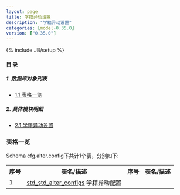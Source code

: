 ```yaml
---
layout: page
title: 学籍异动设置 
description: "学籍异动设置"
categories: [model-0.35.0]
version: ["0.35.0"]
---
```

{% include JB/setup %}

#### 目 录

##### 1. 数据库对象列表
  * [1.1 表格一览](index.html#表格一览)

##### 2. 具体模块明细
* [2.1 学籍异动设置](/model/cfg/alter.config/all.html)

### 表格一览
Schema cfg.alter.config下共计1个表，分别如下:

<table class="table table-bordered table-striped table-condensed">
  <tr>
    <th class="info_header text-center">序号</th>
    <th class="info_header">表名/描述</th>
    <th class="info_header text-center">序号</th>
    <th class="info_header">表名/描述</th>
  </tr>
  <tr>
    <td>1</td>
    <td><a href="/model/cfg/alter.config/all.html#表格-std_std_alter_configs-学籍异动配置">std_std_alter_configs</a> 学籍异动配置</td>
    <td></td>
    <td></td>
  </tr>
</table>

